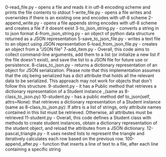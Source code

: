 0-read_file.py - opens a file and reads it in utf-8 encoding scheme and prints the file contents to stdout
1-write_file.py - opens a file writes and overwrides if there is an existing one and encodes with utf-8 scheme
2-append_write.py - opens a file appends string encodes with utf-8 scheme and creates a file if it doesnt exist
3-to_json_string.py - converts a string in to json format
4-from_json_string.py - an object of python data structure returned as a JSON representation
5-save_to_json_file.py - writes a text file to an object using JSON representation
6-load_from_json_file.py - creates an object from a "JSON file"
7-add_item.py - Overall, this code aims to collect command-line arguments, add them to a list (or initialize a new list if the file doesn't exist), and save the list to a JSON file for future use or persistence.
8-class_to_json.py - returns a dictionary representation of an object for JSON serialization. Please note that this implementation assumes that the obj being serialized has a dict attribute that holds all the relevant data to be serialized. This approach may not work for objects that don't follow this structure.
9-student.py - it has a Public method that retrieves a dictionary representation of a Student instance _(same as 8-class_to_json.py)
10-student.py - has a public method def to_json(self, attrs=None): that retrieves a dictionary representation of a Student instance (same as 8-class_to_json.py):
If attrs is a list of strings, only attribute names contained in this list must be retrieved.
Otherwise, all attributes must be retrieved
11-student.py - Overall, this code defines a Student class with methods to create student instances, obtain a dictionary representation of the student object, and reload the attributes from a JSON dictionary.
12-pascal_triangle.py - It uses nested lists to represent the triangle and iteratively calculates each row based on the previous row.
100-append_after.py - function that inserts a line of text to a file, after each line containing a specific string
